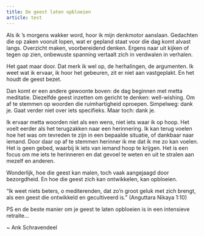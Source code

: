```yaml
---
title: De geest laten opbloeien
article: test
---
```


Als ik ’s morgens wakker word, hoor ik mijn denkmotor aanslaan. Gedachten die op zaken vooruit lopen, wat er gepland staat voor die dag komt alvast langs. Overzicht maken, voorbereidend denken. Ergens naar uit kijken of tegen op zien, onbewuste spanning vertaalt zich in verdwalen in verhalen.

Het gaat maar door. Dat merk ik wel op, de herhalingen, de argumenten. Ik weet wat ik ervaar, ik hoor het gebeuren, zit er niet aan vastgeplakt. En het houdt de geest bezet.

Dan komt er een andere gewoonte boven: de dag beginnen met metta meditatie. Diezelfde geest inzetten om gericht te denken: well-wishing. Om af te stemmen op woorden die ruimhartigheid oproepen. Simpelweg: dank je. Gaat verder niet over iets specifieks. Maar toch: dank je.

Ik ervaar metta woorden niet als een wens, niet iets waar ik op hoop. Het voelt eerder als het terugzakken naar een herinnering. Ik kan terug voelen hoe het was om tevreden te zijn in een bepaalde situatie, of dankbaar naar iemand. Door daar op af te stemmen herinner ik me dat ik me zo kan voelen. Het is geen gebed, waarbij ik iets van iemand hoop te krijgen. Het is een focus om me iets te herinneren en dat gevoel te weten en uit te stralen aan mezelf en anderen.

Wonderlijk, hoe die geest kan malen, toch vaak aangejaagd door bezorgdheid. En hoe die geest zich kan ontwikkelen, kan opbloeien.

“Ik weet niets beters, o mediterenden, dat zo’n groot geluk met zich brengt, als een geest die ontwikkeld en gecultiveerd is.” (Anguttara Nikaya 1:10)

PS en de beste manier om je geest te laten opbloeien is in een intensieve retraite…

\~ Ank Schravendeel
